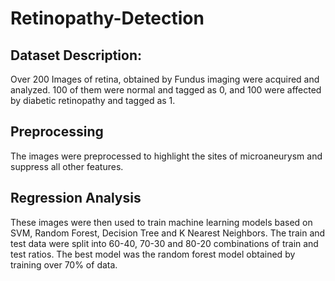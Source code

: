 # Retinopathy-Detection

## Dataset Description:
Over 200 Images of retina, obtained by Fundus imaging were acquired and analyzed. 100 of them were normal and tagged as 0, and 100 were affected by diabetic retinopathy and tagged as 1. 

## Preprocessing
The images were preprocessed to highlight the sites of microaneurysm and suppress all other features. 

## Regression Analysis
These images were then used to train machine learning models based on SVM, Random Forest, Decision Tree and K Nearest Neighbors. The train and test data were split into 60-40, 70-30 and 80-20 combinations of train and test ratios. The best  model was the random forest model obtained by training over 70% of data.
